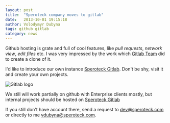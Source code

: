 ```yaml
---
layout: post
title:  "Speroteck company moves to gitlab"
date:   2013-10-01 19:15:18
author: Volodymyr Dubyna
tags: github gitlab
category: news
---
```


Github hosting is grate and full of cool features, like *pull requests*, *network view*, *edit files* etc.
I was very impressed by the work which [Gitlab Team](http://gitlab.org/team/) did to create a clone of it.

I'd like to introduce our own instance [Speroteck Gitlab](gitlab.speroteck.com). Don't be shy, visit it and
create your own projects.

![Gitlab logo](http://gitlab.org/images/logo-black.png)

We still will work partially on github with Enterprise clients mostly, but internal projects should be hosted
on [Speroteck Gitlab](gitlab.speroteck.com)

If you still don't have account there, send a request to <dev@speroteck.com>
or directly to me <vdubyna@speroteck.com>.



